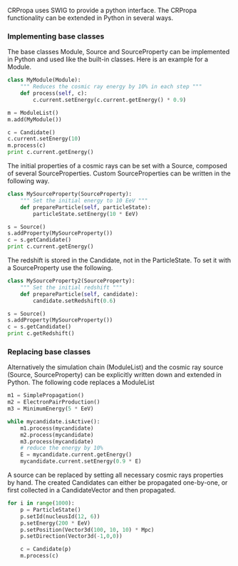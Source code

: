 CRPropa uses SWIG to provide a python interface. 
The CRPropa functionality can be extended in Python in several ways.

### Implementing base classes
The base classes Module, Source and SourceProperty can be implemented in Python and used like the built-in classes. Here is an example for a Module.
```python
class MyModule(Module):
    """ Reduces the cosmic ray energy by 10% in each step """
    def process(self, c):
        c.current.setEnergy(c.current.getEnergy() * 0.9)

m = ModuleList()
m.add(MyModule())

c = Candidate()
c.current.setEnergy(10)
m.process(c)
print c.current.getEnergy()
```

The initial properties of a cosmic rays can be set with a Source, composed of several SourceProperties.
Custom SourceProperties can be written in the following way.
```python
class MySourceProperty(SourceProperty):
    """ Set the initial energy to 10 EeV """
    def prepareParticle(self, particleState):
        particleState.setEnergy(10 * EeV)

s = Source()
s.addProperty(MySourceProperty())
c = s.getCandidate()
print c.current.getEnergy()
```

The redshift is stored in the Candidate, not in the ParticleState. To set it with a SourceProperty use the following.
```python
class MySourceProperty2(SourceProperty):
    """ Set the initial redshift """
    def prepareParticle(self, candidate):
        candidate.setRedshift(0.6)

s = Source()
s.addProperty(MySourceProperty())
c = s.getCandidate()
print c.getRedshift()
```

### Replacing base classes
Alternatively the simulation chain (ModuleList) and the cosmic ray source (Source, SourceProperty) can be explicitly written down and extended in Python.
The following code replaces a ModuleList
```python
m1 = SimplePropagation()
m2 = ElectronPairProduction()
m3 = MinimumEnergy(5 * EeV)

while mycandidate.isActive():
    m1.process(mycandidate)
    m2.process(mycandidate)
    m3.process(mycandidate)
    # reduce the energy by 10%
    E = mycandidate.current.getEnergy()
    mycandidate.current.setEnergy(0.9 * E)
```

A source can be replaced by setting all necessary cosmic rays properties by hand.
The created Candidates can either be propagated one-by-one, or first collected in a CandidateVector and then propagated.
```python
for i in range(1000):
    p = ParticleState()
    p.setId(nucleusId(12, 6))
    p.setEnergy(200 * EeV)
    p.setPosition(Vector3d(100, 10, 10) * Mpc)
    p.setDirection(Vector3d(-1,0,0))

    c = Candidate(p)
    m.process(c)
```



 



